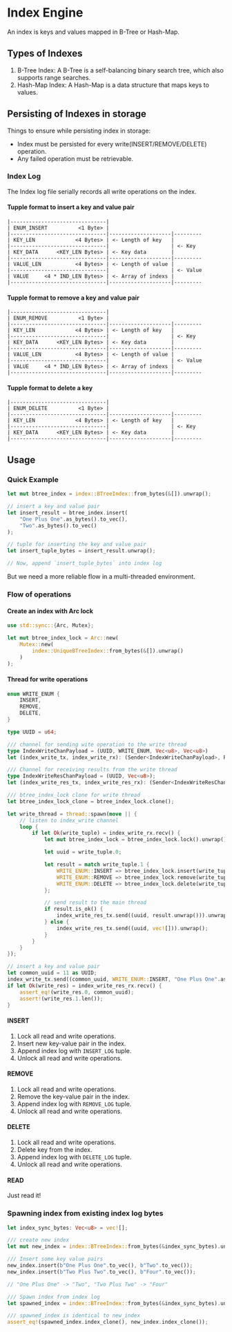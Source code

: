 # Index Engine

An index is keys and values mapped in B-Tree or Hash-Map.

## Types of Indexes

1. B-Tree Index: A B-Tree is a self-balancing binary search tree, which also supports range searches.
2. Hash-Map Index: A Hash-Map is a data structure that maps keys to values.

## Persisting of Indexes in storage

Things to ensure while persisting index in storage:

- Index must be persisted for every write(INSERT/REMOVE/DELETE) operation.
- Any failed operation must be retrievable.

### Index Log

The Index log file serially records all write operations on the index.

#### Tupple format to insert a key and value pair

```
|-------------------------------|
| ENUM_INSERT          <1 Byte> |
|-------------------------------|--------------------|---------
| KEY_LEN             <4 Bytes> | <- Length of key   |
|-------------------------------|                    | <- Key
| KEY_DATA      <KEY_LEN Bytes> | <- Key data        |
|-------------------------------|--------------------|---------
| VALUE_LEN           <4 Bytes> | <- Length of value |
|-------------------------------|                    | <- Value
| VALUE     <4 * IND_LEN Bytes> | <- Array of indexs |
|-------------------------------|--------------------|---------
```

#### Tupple format to remove a key and value pair

```
|-------------------------------|
| ENUM_REMOVE          <1 Byte> |
|-------------------------------|--------------------|---------
| KEY_LEN             <4 Bytes> | <- Length of key   |
|-------------------------------|                    | <- Key
| KEY_DATA      <KEY_LEN Bytes> | <- Key data        |
|-------------------------------|--------------------|---------
| VALUE_LEN           <4 Bytes> | <- Length of value |
|-------------------------------|                    | <- Value
| VALUE     <4 * IND_LEN Bytes> | <- Array of indexs |
|-------------------------------|--------------------|---------
```

#### Tupple format to delete a key

```
|-------------------------------|
| ENUM_DELETE          <1 Byte> |
|-------------------------------|--------------------|---------
| KEY_LEN             <4 Bytes> | <- Length of key   |
|-------------------------------|                    | <- Key
| KEY_DATA      <KEY_LEN Bytes> | <- Key data        |
|-------------------------------|--------------------|---------
```

## Usage

### Quick Example

```rs
let mut btree_index = index::BTreeIndex::from_bytes(&[]).unwrap();

// insert a key and value pair
let insert_result = btree_index.insert(
    "One Plus One".as_bytes().to_vec(),
    "Two".as_bytes().to_vec()
);

// tuple for inserting the key and value pair
let insert_tuple_bytes = insert_result.unwrap();

// Now, append `insert_tuple_bytes` into index log
```

But we need a more reliable flow in a multi-threaded environment.

### Flow of operations

#### Create an index with Arc lock

```rs
use std::sync::{Arc, Mutex};

let mut btree_index_lock = Arc::new(
    Mutex::new(
        index::UniqueBTreeIndex::from_bytes(&[]).unwrap()
    )
);
```

#### Thread for write operations

```rs
enum WRITE_ENUM {
    INSERT,
    REMOVE,
    DELETE,
}

type UUID = u64;

/// channel for sending wite operation to the write thread
type IndexWriteChanPayload = (UUID, WRITE_ENUM, Vec<u8>, Vec<u8>)
let (index_write_tx, index_write_rx): (Sender<IndexWriteChanPayload>, Receiver<IndexWriteChanPayload>) = channel();

/// Channel for receiving results from the write thread
type IndexWriteResChanPayload = (UUID, Vec<u8>);
let (index_write_res_tx, index_write_res_rx): (Sender<IndexWriteResChanPayload>, Receiver<IndexWriteResChanPayload>) = channel();

/// btree_index_lock clone for write thread
let btree_index_lock_clone = btree_index_lock.clone();

let write_thread = thread::spawn(move || {
    // listen to index_write channel
    loop {
        if let Ok(write_tuple) = index_write_rx.recv() {
            let mut btree_index_lock = btree_index_lock.lock().unwrap();

            let uuid = write_tuple.0;

            let result = match write_tuple.1 {
                WRITE_ENUM::INSERT => btree_index_lock.insert(write_tuple.2, write_tuple.3),
                WRITE_ENUM::REMOVE => btree_index_lock.remove(write_tuple.2, write_tuple.3),
                WRITE_ENUM::DELETE => btree_index_lock.delete(write_tuple.2),
            };

            // send result to the main thread
            if result.is_ok() {
                index_write_res_tx.send((uuid, result.unwrap())).unwrap();
            } else {
                index_write_res_tx.send((uuid, vec![])).unwrap();
            }
        }
    }
});

// insert a key and value pair
let common_uuid = 11 as UUID;
index_write_tx.send((common_uuid, WRITE_ENUM::INSERT, "One Plus One".as_bytes().to_vec(), "Two".as_bytes().to_vec())).unwrap();
if let Ok(write_res) = index_write_res_rx.recv() {
    assert_eq!(write_res.0, common_uuid);
    assert!(write_res.1.len());
}
```

#### INSERT

1. Lock all read and write operations.
2. Insert new key-value pair in the index.
3. Append index log with `INSERT_LOG` tuple.
4. Unlock all read and write operations.

#### REMOVE

1. Lock all read and write operations.
2. Remove the key-value pair in the index.
3. Append index log with `REMOVE_LOG` tuple.
4. Unlock all read and write operations.

#### DELETE

1. Lock all read and write operations.
2. Delete key from the index.
3. Append index log with `DELETE_LOG` tuple.
4. Unlock all read and write operations.

#### READ

Just read it!

### Spawning index from existing index log bytes

```rs
let index_sync_bytes: Vec<u8> = vec![];

/// create new index
let mut new_index = index::BTreeIndex::from_bytes(&index_sync_bytes).unwrap();

/// Insert some key value pairs
new_index.insert(b"One Plus One".to_vec(), b"Two".to_vec());
new_index.insert(b"Two Plus Two".to_vec(), b"Four".to_vec());

// "One Plus One" -> "Two", "Two Plus Two" -> "Four"

/// Spawn index from index log
let spawned_index = index::BTreeIndex::from_bytes(&index_sync_bytes).unwrap();

/// spawned_index is identical to new_index
assert_eq!(spawned_index.index_clone(), new_index.index_clone());
```
